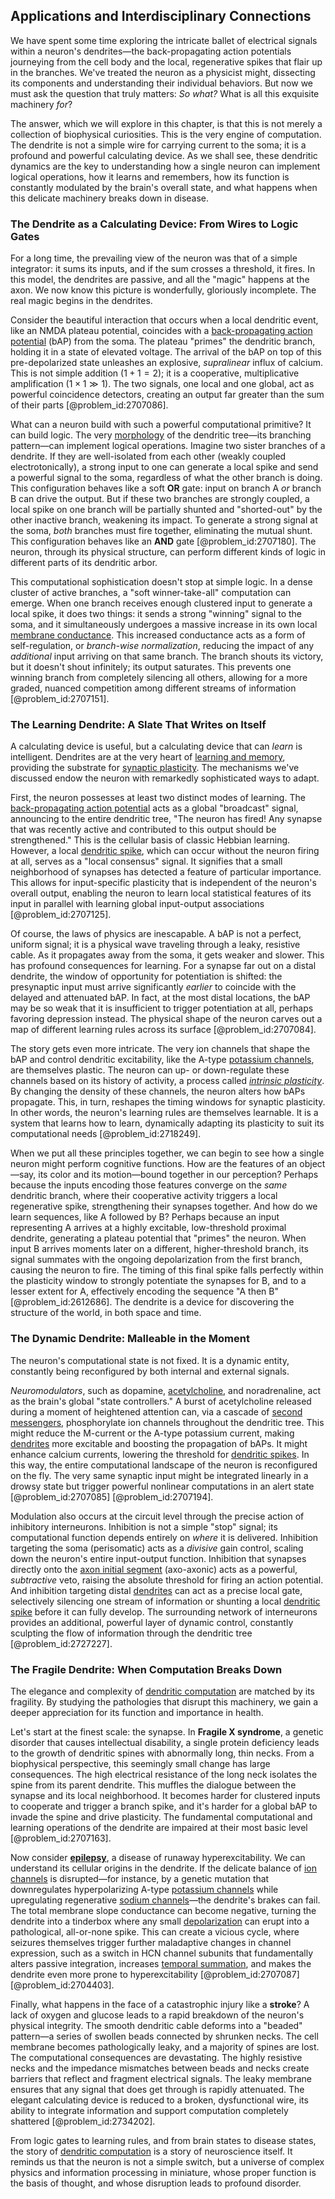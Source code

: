 ## Applications and Interdisciplinary Connections

We have spent some time exploring the intricate ballet of electrical signals within a neuron's dendrites—the back-propagating action potentials journeying from the cell body and the local, regenerative spikes that flair up in the branches. We've treated the neuron as a physicist might, dissecting its components and understanding their individual behaviors. But now we must ask the question that truly matters: *So what?* What is all this exquisite machinery *for*?

The answer, which we will explore in this chapter, is that this is not merely a collection of biophysical curiosities. This is the very engine of computation. The dendrite is not a simple wire for carrying current to the soma; it is a profound and powerful calculating device. As we shall see, these dendritic dynamics are the key to understanding how a single neuron can implement logical operations, how it learns and remembers, how its function is constantly modulated by the brain's overall state, and what happens when this delicate machinery breaks down in disease.

### The Dendrite as a Calculating Device: From Wires to Logic Gates

For a long time, the prevailing view of the neuron was that of a simple integrator: it sums its inputs, and if the sum crosses a threshold, it fires. In this model, the dendrites are passive, and all the "magic" happens at the axon. We now know this picture is wonderfully, gloriously incomplete. The real magic begins in the dendrites.

Consider the beautiful interaction that occurs when a local dendritic event, like an NMDA plateau potential, coincides with a [back-propagating action potential](@article_id:170235) (bAP) from the soma. The plateau "primes" the dendritic branch, holding it in a state of elevated voltage. The arrival of the bAP on top of this pre-depolarized state unleashes an explosive, *supralinear* influx of calcium. This is not simple addition ($1+1=2$); it is a cooperative, multiplicative amplification ($1 \times 1 \gg 1$). The two signals, one local and one global, act as powerful coincidence detectors, creating an output far greater than the sum of their parts [@problem_id:2707086].

What can a neuron build with such a powerful computational primitive? It can build logic. The very [morphology](@article_id:272591) of the dendritic tree—its branching pattern—can implement logical operations. Imagine two sister branches of a dendrite. If they are well-isolated from each other (weakly coupled electrotonically), a strong input to one can generate a local spike and send a powerful signal to the soma, regardless of what the other branch is doing. This configuration behaves like a soft **OR** gate: input on branch A *or* branch B can drive the output. But if these two branches are strongly coupled, a local spike on one branch will be partially shunted and "shorted-out" by the other inactive branch, weakening its impact. To generate a strong signal at the soma, *both* branches must fire together, eliminating the mutual shunt. This configuration behaves like an **AND** gate [@problem_id:2707180]. The neuron, through its physical structure, can perform different kinds of logic in different parts of its dendritic arbor.

This computational sophistication doesn't stop at simple logic. In a dense cluster of active branches, a "soft winner-take-all" computation can emerge. When one branch receives enough clustered input to generate a local spike, it does two things: it sends a strong "winning" signal to the soma, and it simultaneously undergoes a massive increase in its own local [membrane conductance](@article_id:166169). This increased conductance acts as a form of self-regulation, or *branch-wise normalization*, reducing the impact of any *additional* input arriving on that same branch. The branch shouts its victory, but it doesn't shout infinitely; its output saturates. This prevents one winning branch from completely silencing all others, allowing for a more graded, nuanced competition among different streams of information [@problem_id:2707151].

### The Learning Dendrite: A Slate That Writes on Itself

A calculating device is useful, but a calculating device that can *learn* is intelligent. Dendrites are at the very heart of [learning and memory](@article_id:163857), providing the substrate for [synaptic plasticity](@article_id:137137). The mechanisms we've discussed endow the neuron with remarkedly sophisticated ways to adapt.

First, the neuron possesses at least two distinct modes of learning. The [back-propagating action potential](@article_id:170235) acts as a global "broadcast" signal, announcing to the entire dendritic tree, "The neuron has fired! Any synapse that was recently active and contributed to this output should be strengthened." This is the cellular basis of classic Hebbian learning. However, a local [dendritic spike](@article_id:165841), which can occur without the neuron firing at all, serves as a "local consensus" signal. It signifies that a small neighborhood of synapses has detected a feature of particular importance. This allows for input-specific plasticity that is independent of the neuron's overall output, enabling the neuron to learn local statistical features of its input in parallel with learning global input-output associations [@problem_id:2707125].

Of course, the laws of physics are inescapable. A bAP is not a perfect, uniform signal; it is a physical wave traveling through a leaky, resistive cable. As it propagates away from the soma, it gets weaker and slower. This has profound consequences for learning. For a synapse far out on a distal dendrite, the window of opportunity for potentiation is shifted: the presynaptic input must arrive significantly *earlier* to coincide with the delayed and attenuated bAP. In fact, at the most distal locations, the bAP may be so weak that it is insufficient to trigger potentiation at all, perhaps favoring depression instead. The physical shape of the neuron carves out a map of different learning rules across its surface [@problem_id:2707084].

The story gets even more intricate. The very ion channels that shape the bAP and control dendritic excitability, like the A-type [potassium channels](@article_id:173614), are themselves plastic. The neuron can up- or down-regulate these channels based on its history of activity, a process called *[intrinsic plasticity](@article_id:181557)*. By changing the density of these channels, the neuron alters how bAPs propagate. This, in turn, reshapes the timing windows for synaptic plasticity. In other words, the neuron's learning rules are themselves learnable. It is a system that learns how to learn, dynamically adapting its plasticity to suit its computational needs [@problem_id:2718249].

When we put all these principles together, we can begin to see how a single neuron might perform cognitive functions. How are the features of an object—say, its color and its motion—bound together in our perception? Perhaps because the inputs encoding those features converge on the *same* dendritic branch, where their cooperative activity triggers a local regenerative spike, strengthening their synapses together. And how do we learn sequences, like A followed by B? Perhaps because an input representing A arrives at a highly excitable, low-threshold proximal dendrite, generating a plateau potential that "primes" the neuron. When input B arrives moments later on a different, higher-threshold branch, its signal summates with the ongoing depolarization from the first branch, causing the neuron to fire. The timing of this final spike falls perfectly within the plasticity window to strongly potentiate the synapses for B, and to a lesser extent for A, effectively encoding the sequence "A then B" [@problem_id:2612686]. The dendrite is a device for discovering the structure of the world, in both space and time.

### The Dynamic Dendrite: Malleable in the Moment

The neuron's computational state is not fixed. It is a dynamic entity, constantly being reconfigured by both internal and external signals.

*Neuromodulators*, such as dopamine, [acetylcholine](@article_id:155253), and noradrenaline, act as the brain's global "state controllers." A burst of acetylcholine released during a moment of heightened attention can, via a cascade of [second messengers](@article_id:141313), phosphorylate ion channels throughout the dendritic tree. This might reduce the M-current or the A-type potassium current, making [dendrites](@article_id:159009) more excitable and boosting the propagation of bAPs. It might enhance calcium currents, lowering the threshold for [dendritic spikes](@article_id:164839). In this way, the entire computational landscape of the neuron is reconfigured on the fly. The very same synaptic input might be integrated linearly in a drowsy state but trigger powerful nonlinear computations in an alert state [@problem_id:2707085] [@problem_id:2707194].

Modulation also occurs at the circuit level through the precise action of inhibitory interneurons. Inhibition is not a simple "stop" signal; its computational function depends entirely on *where* it is delivered. Inhibition targeting the soma (perisomatic) acts as a *divisive* gain control, scaling down the neuron's entire input-output function. Inhibition that synapses directly onto the [axon initial segment](@article_id:150345) (axo-axonic) acts as a powerful, *subtractive* veto, raising the absolute threshold for firing an action potential. And inhibition targeting distal [dendrites](@article_id:159009) can act as a precise local gate, selectively silencing one stream of information or shunting a local [dendritic spike](@article_id:165841) before it can fully develop. The surrounding network of interneurons provides an additional, powerful layer of dynamic control, constantly sculpting the flow of information through the dendritic tree [@problem_id:2727227].

### The Fragile Dendrite: When Computation Breaks Down

The elegance and complexity of [dendritic computation](@article_id:153555) are matched by its fragility. By studying the pathologies that disrupt this machinery, we gain a deeper appreciation for its function and importance in health.

Let's start at the finest scale: the synapse. In **Fragile X syndrome**, a genetic disorder that causes intellectual disability, a single protein deficiency leads to the growth of dendritic spines with abnormally long, thin necks. From a biophysical perspective, this seemingly small change has large consequences. The high electrical resistance of the long neck isolates the spine from its parent dendrite. This muffles the dialogue between the synapse and its local neighborhood. It becomes harder for clustered inputs to cooperate and trigger a branch spike, and it's harder for a global bAP to invade the spine and drive plasticity. The fundamental computational and learning operations of the dendrite are impaired at their most basic level [@problem_id:2707163].

Now consider **[epilepsy](@article_id:173156)**, a disease of runaway hyperexcitability. We can understand its cellular origins in the dendrite. If the delicate balance of [ion channels](@article_id:143768) is disrupted—for instance, by a genetic mutation that downregulates hyperpolarizing A-type [potassium channels](@article_id:173614) while upregulating regenerative [sodium channels](@article_id:202275)—the dendrite's brakes can fail. The total membrane slope conductance can become negative, turning the dendrite into a tinderbox where any small [depolarization](@article_id:155989) can erupt into a pathological, all-or-none spike. This can create a vicious cycle, where seizures themselves trigger further maladaptive changes in channel expression, such as a switch in HCN channel subunits that fundamentally alters passive integration, increases [temporal summation](@article_id:147652), and makes the dendrite even more prone to hyperexcitability [@problem_id:2707087] [@problem_id:2704403].

Finally, what happens in the face of a catastrophic injury like a **stroke**? A lack of oxygen and glucose leads to a rapid breakdown of the neuron's physical integrity. The smooth dendritic cable deforms into a "beaded" pattern—a series of swollen beads connected by shrunken necks. The cell membrane becomes pathologically leaky, and a majority of spines are lost. The computational consequences are devastating. The highly resistive necks and the impedance mismatches between beads and necks create barriers that reflect and fragment electrical signals. The leaky membrane ensures that any signal that does get through is rapidly attenuated. The elegant calculating device is reduced to a broken, dysfunctional wire, its ability to integrate information and support computation completely shattered [@problem_id:2734202].

From logic gates to learning rules, and from brain states to disease states, the story of [dendritic computation](@article_id:153555) is a story of neuroscience itself. It reminds us that the neuron is not a simple switch, but a universe of complex physics and information processing in miniature, whose proper function is the basis of thought, and whose disruption leads to profound disorder.